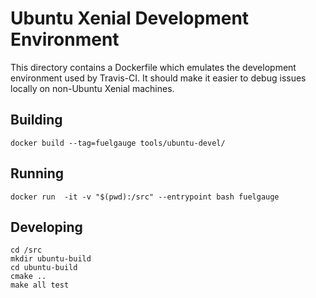 # Ubuntu Xenial Development Environment

This directory contains a Dockerfile which emulates the development environment used by Travis-CI. It should make it easier to debug issues locally on non-Ubuntu Xenial machines.

## Building

    docker build --tag=fuelgauge tools/ubuntu-devel/

## Running

    docker run  -it -v "$(pwd):/src" --entrypoint bash fuelgauge

## Developing

    cd /src
    mkdir ubuntu-build
    cd ubuntu-build
    cmake ..
    make all test

